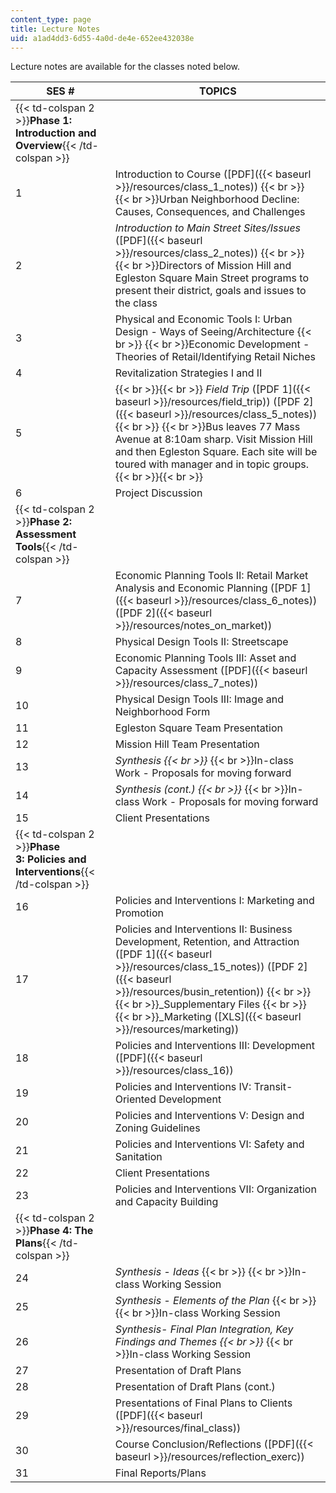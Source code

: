```yaml
---
content_type: page
title: Lecture Notes
uid: a1ad4dd3-6d55-4a0d-de4e-652ee432038e
---
```


Lecture notes are available for the classes noted below.

| SES # | TOPICS |
| --- | --- |
| {{< td-colspan 2 >}}**Phase 1: Introduction and Overview**{{< /td-colspan >}} ||
| 1 | Introduction to Course ([PDF]({{< baseurl >}}/resources/class_1_notes))  {{< br >}}  {{< br >}}Urban Neighborhood Decline: Causes, Consequences, and Challenges |
| 2 | _Introduction to Main Street Sites/Issues_ ([PDF]({{< baseurl >}}/resources/class_2_notes))  {{< br >}}  {{< br >}}Directors of Mission Hill and Egleston Square Main Street programs to present their district, goals and issues to the class |
| 3 | Physical and Economic Tools I: Urban Design - Ways of Seeing/Architecture  {{< br >}}  {{< br >}}Economic Development - Theories of Retail/Identifying Retail Niches |
| 4 | Revitalization Strategies I and II |
| 5 |  {{< br >}}{{< br >}} _Field Trip_ ([PDF 1]({{< baseurl >}}/resources/field_trip)) ([PDF 2]({{< baseurl >}}/resources/class_5_notes))  {{< br >}}  {{< br >}}Bus leaves 77 Mass Avenue at 8:10am sharp. Visit Mission Hill and then Egleston Square. Each site will be toured with manager and in topic groups. {{< br >}}{{< br >}}  |
| 6 | Project Discussion |
| {{< td-colspan 2 >}}**Phase 2: Assessment Tools**{{< /td-colspan >}} ||
| 7 | Economic Planning Tools II: Retail Market Analysis and Economic Planning ([PDF 1]({{< baseurl >}}/resources/class_6_notes)) ([PDF 2]({{< baseurl >}}/resources/notes_on_market)) |
| 8 | Physical Design Tools II: Streetscape |
| 9 | Economic Planning Tools III: Asset and Capacity Assessment ([PDF]({{< baseurl >}}/resources/class_7_notes)) |
| 10 | Physical Design Tools III: Image and Neighborhood Form |
| 11 | Egleston Square Team Presentation |
| 12 | Mission Hill Team Presentation |
| 13 | _Synthesis  {{< br >}}_  {{< br >}}In-class Work - Proposals for moving forward |
| 14 | _Synthesis (cont.)  {{< br >}}_  {{< br >}}In-class Work - Proposals for moving forward |
| 15 | Client Presentations |
| {{< td-colspan 2 >}}**Phase 3: Policies and Interventions**{{< /td-colspan >}} ||
| 16 | Policies and Interventions I: Marketing and Promotion |
| 17 | Policies and Interventions II: Business Development, Retention, and Attraction ([PDF 1]({{< baseurl >}}/resources/class_15_notes)) ([PDF 2]({{< baseurl >}}/resources/busin_retention))  {{< br >}}  {{< br >}}_Supplementary Files  {{< br >}}  {{< br >}}_Marketing ([XLS]({{< baseurl >}}/resources/marketing)) |
| 18 | Policies and Interventions III: Development ([PDF]({{< baseurl >}}/resources/class_16)) |
| 19 | Policies and Interventions IV: Transit-Oriented Development |
| 20 | Policies and Interventions V: Design and Zoning Guidelines |
| 21 | Policies and Interventions VI: Safety and Sanitation |
| 22 | Client Presentations |
| 23 | Policies and Interventions VII: Organization and Capacity Building |
| {{< td-colspan 2 >}}**Phase 4: The Plans**{{< /td-colspan >}} ||
| 24 | _Synthesis - Ideas_  {{< br >}}  {{< br >}}In-class Working Session |
| 25 | _Synthesis - Elements of the Plan_  {{< br >}}  {{< br >}}In-class Working Session |
| 26 | _Synthesis- Final Plan Integration, Key Findings and Themes  {{< br >}}_  {{< br >}}In-class Working Session |
| 27 | Presentation of Draft Plans |
| 28 | Presentation of Draft Plans (cont.) |
| 29 | Presentations of Final Plans to Clients ([PDF]({{< baseurl >}}/resources/final_class)) |
| 30 | Course Conclusion/Reflections ([PDF]({{< baseurl >}}/resources/reflection_exerc)) |
| 31 | Final Reports/Plans